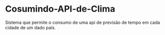 # Cosumindo-API-de-Clima
Sistema que permite o consumo de uma api de previsão de tempo em cada cidade de um dado país.
